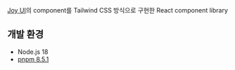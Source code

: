 [Joy UI](https://mui.com/joy-ui/getting-started/)의 component를 Tailwind CSS 방식으로 구현한 React component library

## 개발 환경

- Node.js 18
- [pnpm 8.5.1](https://pnpm.io/)
